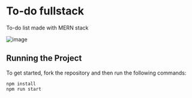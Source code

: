 # To-do fullstack

To-do list made with MERN stack

![image](https://user-images.githubusercontent.com/12193814/107572258-c8b80100-6bca-11eb-9e50-d1634695b2b8.png)

## Running the Project

To get started, fork the repository and then run the following commands:

    npm install
    npm run start

